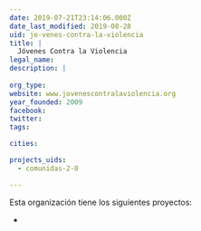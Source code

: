 ```yaml
---
date: 2019-07-21T23:14:06.000Z
date_last_modified: 2019-08-28
uid: jo-venes-contra-la-violencia
title: |
  Jóvenes Contra la Violencia
legal_name: 
description: |
  
org_type: 
website: www.jovenescontralaviolencia.org
year_founded: 2009
facebook: 
twitter: 
tags:

cities: 

projects_uids:
  - comunidas-2-0

---
```


Esta organización tiene los siguientes proyectos:

- [](/proyectos/comunidas-2-0)
